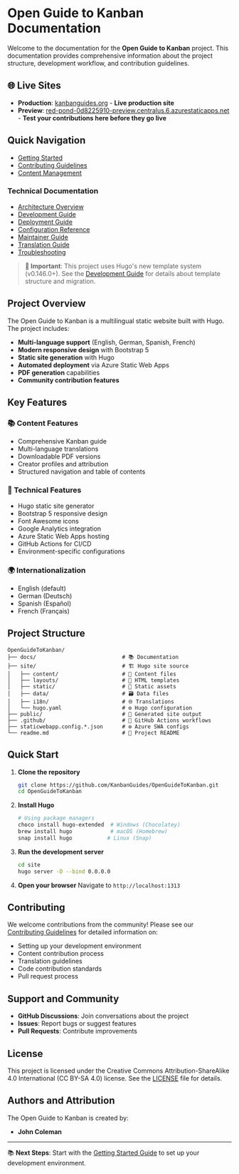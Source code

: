 # Open Guide to Kanban Documentation

Welcome to the documentation for the **Open Guide to Kanban** project. This documentation provides comprehensive information about the project structure, development workflow, and contribution guidelines.

## 🌐 Live Sites

- **Production**: [kanbanguides.org](https://kanbanguides.org) - **Live production site**
- **Preview**: [red-pond-0d8225910-preview.centralus.6.azurestaticapps.net](https://red-pond-0d8225910-preview.centralus.6.azurestaticapps.net/) - **Test your contributions here before they go live**

## Quick Navigation

- [Getting Started](./getting-started.md)
- [Contributing Guidelines](./contributing.md)
- [Content Management](./content-management.md)

### Technical Documentation

- [Architecture Overview](./architecture.md)
- [Development Guide](./development.md)
- [Deployment Guide](./deployment.md)
- [Configuration Reference](./configuration.md)
- [Maintainer Guide](./maintainer-guide.md)
- [Translation Guide](./translations.md)
- [Troubleshooting](./troubleshooting.md)

> **🚨 Important**: This project uses Hugo's new template system (v0.146.0+). See the [Development Guide](./development.md) for details about template structure and migration.

## Project Overview

The Open Guide to Kanban is a multilingual static website built with Hugo. The project includes:

- **Multi-language support** (English, German, Spanish, French)
- **Modern responsive design** with Bootstrap 5
- **Static site generation** with Hugo
- **Automated deployment** via Azure Static Web Apps
- **PDF generation** capabilities
- **Community contribution features**

## Key Features

### 📚 Content Features

- Comprehensive Kanban guide
- Multi-language translations
- Downloadable PDF versions
- Creator profiles and attribution
- Structured navigation and table of contents

### 🔧 Technical Features

- Hugo static site generator
- Bootstrap 5 responsive design
- Font Awesome icons
- Google Analytics integration
- Azure Static Web Apps hosting
- GitHub Actions for CI/CD
- Environment-specific configurations

### 🌍 Internationalization

- English (default)
- German (Deutsch)
- Spanish (Español)
- French (Français)

## Project Structure

```text
OpenGuideToKanban/
├── docs/                           # 📚 Documentation
├── site/                           # 🏗️ Hugo site source
│   ├── content/                    # 📝 Content files
│   ├── layouts/                    # 🎨 HTML templates
│   ├── static/                     # 📁 Static assets
│   ├── data/                       # 🗃️ Data files
│   ├── i18n/                       # 🌐 Translations
│   └── hugo.yaml                   # ⚙️ Hugo configuration
├── public/                         # 🚀 Generated site output
├── .github/                        # 🔄 GitHub Actions workflows
├── staticwebapp.config.*.json      # ⚙️ Azure SWA configs
└── readme.md                       # 📖 Project README
```

## Quick Start

1. **Clone the repository**

   ```bash
   git clone https://github.com/KanbanGuides/OpenGuideToKanban.git
   cd OpenGuideToKanban
   ```

2. **Install Hugo**

   ```bash
   # Using package managers
   choco install hugo-extended  # Windows (Chocolatey)
   brew install hugo            # macOS (Homebrew)
   snap install hugo           # Linux (Snap)
   ```

3. **Run the development server**

   ```bash
   cd site
   hugo server -D --bind 0.0.0.0
   ```

4. **Open your browser**
   Navigate to `http://localhost:1313`

## Contributing

We welcome contributions from the community! Please see our [Contributing Guidelines](./contributing.md) for detailed information on:

- Setting up your development environment
- Content contribution process
- Translation guidelines
- Code contribution standards
- Pull request process

## Support and Community

- **GitHub Discussions**: Join conversations about the project
- **Issues**: Report bugs or suggest features
- **Pull Requests**: Contribute improvements

## License

This project is licensed under the Creative Commons Attribution-ShareAlike 4.0 International (CC BY-SA 4.0) license. See the [LICENSE](../LICENSE) file for details.

## Authors and Attribution

The Open Guide to Kanban is created by:

- **John Coleman**

---

📚 **Next Steps**: Start with the [Getting Started Guide](./getting-started.md) to set up your development environment.
